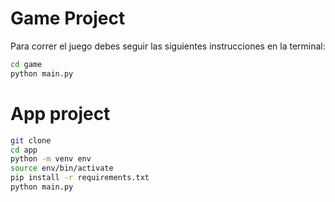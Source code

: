 # Game Project

Para correr el juego debes seguir las siguientes instrucciones en la terminal:

```sh
cd game
python main.py
```

# App project

```sh
git clone
cd app
python -m venv env
source env/bin/activate
pip install -r requirements.txt
python main.py
```
